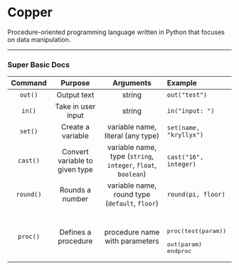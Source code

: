 # Copper
Procedure-oriented programming language written in Python that focuses on data manipulation.

---

### Super Basic Docs
| Command | Purpose | Arguments | Example |
| :-------: | :-------: | :-------: | :------- |
| `out()` | Output text | string | `out("test")` |
| `in()` | Take in user input | string | `in("input: ")` |
| `set()` | Create a variable | variable name, literal (any type) | `set(name, "kryllyx")` |
| `cast()` | Convert variable to given type | variable name, type (`string`, `integer`, `float`, `boolean`) | `cast("16", integer)` |
| `round()` | Rounds a number | variable name, round type (`default`, `floor`) | `round(pi, floor)` |
||
| `proc()` | Defines a procedure | procedure name with parameters | <br><pre>proc(test(param))<br>    out(param)<br>endproc</pre> |
